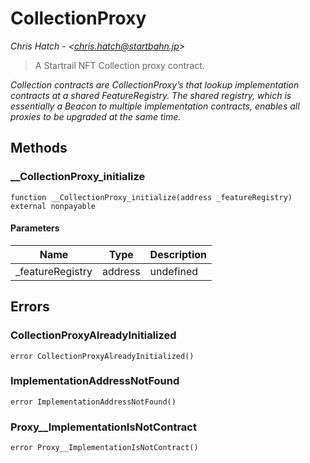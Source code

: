 # CollectionProxy

*Chris Hatch - &lt;chris.hatch@startbahn.jp&gt;*

> A Startrail NFT Collection proxy contract.



*Collection contracts are CollectionProxy’s that lookup implementation      contracts at a shared FeatureRegistry. The shared registry, which is      essentially a Beacon to multiple implementation contracts, enables      all proxies to be upgraded at the same time.*

## Methods

### __CollectionProxy_initialize

```solidity
function __CollectionProxy_initialize(address _featureRegistry) external nonpayable
```





#### Parameters

| Name | Type | Description |
|---|---|---|
| _featureRegistry | address | undefined |




## Errors

### CollectionProxyAlreadyInitialized

```solidity
error CollectionProxyAlreadyInitialized()
```






### ImplementationAddressNotFound

```solidity
error ImplementationAddressNotFound()
```






### Proxy__ImplementationIsNotContract

```solidity
error Proxy__ImplementationIsNotContract()
```








